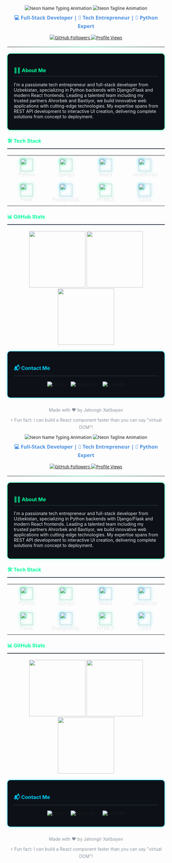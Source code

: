 <div align="center" style="font-family: 'Segoe UI', Tahoma, Geneva, Verdana, sans-serif;">

  <!-- Header Section with Neon Effect -->
  <img src="https://readme-typing-svg.herokuapp.com?font=Fira+Code&weight=600&size=32&duration=3000&pause=1000&color=00FF9D&bgcolor=0D1117&center=true&vCenter=true&width=500&lines=Jahongir+Xaitbayev" alt="Neon Name Typing Animation">
  
  <!-- Neon Tagline -->
  <img src="https://readme-typing-svg.herokuapp.com?font=Fira+Code&weight=600&size=24&duration=3000&pause=1000&color=00D1FF&bgcolor=0D1117&center=true&vCenter=true&width=600&lines=Startup+Founder+in+Uzbekistan" alt="Neon Tagline Animation">
  
  <h3 style="color: #4A90E2; margin-top: 10px;">💻 Full-Stack Developer | 🚀 Tech Entrepreneur | 🐍 Python Expert</h3>
  
  <!-- Badges -->
  <p>
    <a href="https://github.com/Jahongircoder456?tab=followers">
      <img src="https://img.shields.io/github/followers/Jahongircoder456?style=for-the-badge&label=Followers&color=00FF9D&labelColor=0D1117" alt="GitHub Followers">
    </a>
    <a href="https://github.com/Jahongircoder456">
      <img src="https://komarev.com/ghpvc/?username=Jahongircoder456&style=for-the-badge&label=Profile+Views&color=00D1FF&labelColor=0D1117" alt="Profile Views">
    </a>
  </p>
  
  <!-- Divider -->
  <hr style="border: 0; height: 1px; background-image: linear-gradient(to right, rgba(0,255,157,0), rgba(0,255,157,0.75), rgba(0,255,157,0)); margin: 20px 0;">
</div>

<!-- About Section with Neon Border -->
<div style="background-color: #0D1117; padding: 20px; border-radius: 10px; margin: 20px 0; border: 1px solid #00FF9D; box-shadow: 0 0 10px rgba(0,255,157,0.3);">
  <h3 style="color: #00FF9D; border-bottom: 2px solid #1F2937; padding-bottom: 8px;">👨‍💻 About Me</h3>
  <p style="color: #E5E7EB;">
    I'm a passionate tech entrepreneur and full-stack developer from Uzbekistan, specializing in Python backends with Django/Flask and modern React frontends. 
    Leading a talented team including my trusted partners Ahrorbek and Baxtiyor, we build innovative web applications with cutting-edge technologies.
    My expertise spans from REST API development to interactive UI creation, delivering complete solutions from concept to deployment.
  </p>
</div>

<!-- Tech Stack Section with React Added -->
<div>
  <h3 style="color: #00FF9D; border-bottom: 2px solid #1F2937; padding-bottom: 8px;">🛠️ Tech Stack</h3>
  
  <div align="center" style="margin: 20px 0;">
    <table>
      <tr>
        <td align="center" width="110" style="padding: 10px;">
          <img src="https://cdn.jsdelivr.net/gh/devicons/devicon/icons/python/python-original.svg" width="40" style="filter: drop-shadow(0 0 5px #00FF9D);"/>
          <br><span style="color: #E5E7EB;">Python</span>
        </td>
        <td align="center" width="110" style="padding: 10px;">
          <img src="https://cdn.jsdelivr.net/gh/devicons/devicon/icons/django/django-plain.svg" width="40" style="filter: drop-shadow(0 0 5px #00FF9D);"/>
          <br><span style="color: #E5E7EB;">Django</span>
        </td>
        <td align="center" width="110" style="padding: 10px;">
          <img src="https://cdn.jsdelivr.net/gh/devicons/devicon/icons/react/react-original.svg" width="40" style="filter: drop-shadow(0 0 5px #00D1FF);"/>
          <br><span style="color: #E5E7EB;">React</span>
        </td>
        <td align="center" width="110" style="padding: 10px;">
          <img src="https://cdn.jsdelivr.net/gh/devicons/devicon/icons/javascript/javascript-original.svg" width="40" style="filter: drop-shadow(0 0 5px #00D1FF);"/>
          <br><span style="color: #E5E7EB;">JavaScript</span>
        </td>
      </tr>
      <tr>
        <td align="center" width="110" style="padding: 10px;">
          <img src="https://cdn.jsdelivr.net/gh/devicons/devicon/icons/flask/flask-original.svg" width="40" style="filter: drop-shadow(0 0 5px #00FF9D);"/>
          <br><span style="color: #E5E7EB;">Flask</span>
        </td>
        <td align="center" width="110" style="padding: 10px;">
          <img src="https://cdn.jsdelivr.net/gh/devicons/devicon/icons/postgresql/postgresql-original.svg" width="40" style="filter: drop-shadow(0 0 5px #00D1FF);"/>
          <br><span style="color: #E5E7EB;">PostgreSQL</span>
        </td>
        <td align="center" width="110" style="padding: 10px;">
          <img src="https://cdn.jsdelivr.net/gh/devicons/devicon/icons/html5/html5-original.svg" width="40" style="filter: drop-shadow(0 0 5px #00FF9D);"/>
          <br><span style="color: #E5E7EB;">HTML5</span>
        </td>
        <td align="center" width="110" style="padding: 10px;">
          <img src="https://cdn.jsdelivr.net/gh/devicons/devicon/icons/css3/css3-original.svg" width="40" style="filter: drop-shadow(0 0 5px #00D1FF);"/>
          <br><span style="color: #E5E7EB;">CSS3</span>
        </td>
      </tr>
    </table>
  </div>
</div>

<!-- Stats Section -->
<div>
  <h3 style="color: #00FF9D; border-bottom: 2px solid #1F2937; padding-bottom: 8px;">📊 GitHub Stats</h3>
  
  <div align="center" style="margin-top: 20px;">
    <img height="180em" src="https://github-readme-stats.vercel.app/api?username=Jahongircoder456&show_icons=true&theme=dark&include_all_commits=true&count_private=true&hide_border=true&bg_color=0D1117&title_color=00FF9D&icon_color=00D1FF&text_color=E5E7EB"/>
    <img height="180em" src="https://github-readme-stats.vercel.app/api/top-langs/?username=Jahongircoder456&layout=compact&theme=dark&hide_border=true&langs_count=8&bg_color=0D1117&title_color=00FF9D&text_color=E5E7EB"/>
    <img height="180em" src="https://github-readme-streak-stats.herokuapp.com/?user=Jahongircoder456&theme=dark&hide_border=true&background=0D1117&stroke=00FF9D&ring=00D1FF&fire=00D1FF&currStreakNum=E5E7EB&sideNums=E5E7EB&currStreakLabel=E5E7EB&sideLabels=E5E7EB&dates=8B949E"/>
  </div>
</div>

<!-- Contact Section -->
<div style="background-color: #0D1117; padding: 20px; border-radius: 10px; margin: 20px 0; border: 1px solid #00D1FF; box-shadow: 0 0 10px rgba(0,209,255,0.3);">
  <h3 style="color: #00D1FF; border-bottom: 2px solid #1F2937; padding-bottom: 8px;">📬 Contact Me</h3>
  
  <p align="center">
    <a href="mailto:jahongiritdasturchi@gmail.com" style="text-decoration: none; margin: 0 10px;">
      <img src="https://img.shields.io/badge/Gmail-EA4335?style=for-the-badge&logo=gmail&logoColor=white&labelColor=0D1117" alt="Email">
    </a>
    <a href="https://t.me/profitlifeme" style="text-decoration: none; margin: 0 10px;">
      <img src="https://img.shields.io/badge/Telegram-26A5E4?style=for-the-badge&logo=telegram&logoColor=white&labelColor=0D1117" alt="Telegram">
    </a>
    <a href="https://linkedin.com/in/yourprofile" style="text-decoration: none; margin: 0 10px;">
      <img src="https://img.shields.io/badge/LinkedIn-0A66C2?style=for-the-badge&logo=linkedin&logoColor=white&labelColor=0D1117" alt="LinkedIn">
    </a>
  </p>
</div>

<!-- Footer -->
<div align="center" style="margin-top: 30px; color: #8B949E; font-size: 14px;">
  <p>Made with ❤️ by Jahongir Xaitbayev</p>
  <p>⚡ Fun fact: I can build a React component faster than you can say "virtual DOM"!</p>
</div><div align="center" style="font-family: 'Segoe UI', Tahoma, Geneva, Verdana, sans-serif;">

  <!-- Header Section with Neon Effect -->
  <img src="https://readme-typing-svg.herokuapp.com?font=Fira+Code&weight=600&size=32&duration=3000&pause=1000&color=00FF9D&bgcolor=0D1117&center=true&vCenter=true&width=500&lines=Jahongir+Xaitbayev" alt="Neon Name Typing Animation">
  
  <!-- Neon Tagline -->
  <img src="https://readme-typing-svg.herokuapp.com?font=Fira+Code&weight=600&size=24&duration=3000&pause=1000&color=00D1FF&bgcolor=0D1117&center=true&vCenter=true&width=600&lines=Startup+Founder+in+Uzbekistan" alt="Neon Tagline Animation">
  
  <h3 style="color: #4A90E2; margin-top: 10px;">💻 Full-Stack Developer | 🚀 Tech Entrepreneur | 🐍 Python Expert</h3>
  
  <!-- Badges -->
  <p>
    <a href="https://github.com/Jahongircoder456?tab=followers">
      <img src="https://img.shields.io/github/followers/Jahongircoder456?style=for-the-badge&label=Followers&color=00FF9D&labelColor=0D1117" alt="GitHub Followers">
    </a>
    <a href="https://github.com/Jahongircoder456">
      <img src="https://komarev.com/ghpvc/?username=Jahongircoder456&style=for-the-badge&label=Profile+Views&color=00D1FF&labelColor=0D1117" alt="Profile Views">
    </a>
  </p>
  
  <!-- Divider -->
  <hr style="border: 0; height: 1px; background-image: linear-gradient(to right, rgba(0,255,157,0), rgba(0,255,157,0.75), rgba(0,255,157,0)); margin: 20px 0;">
</div>

<!-- About Section with Neon Border -->
<div style="background-color: #0D1117; padding: 20px; border-radius: 10px; margin: 20px 0; border: 1px solid #00FF9D; box-shadow: 0 0 10px rgba(0,255,157,0.3);">
  <h3 style="color: #00FF9D; border-bottom: 2px solid #1F2937; padding-bottom: 8px;">👨‍💻 About Me</h3>
  <p style="color: #E5E7EB;">
    I'm a passionate tech entrepreneur and full-stack developer from Uzbekistan, specializing in Python backends with Django/Flask and modern React frontends. 
    Leading a talented team including my trusted partners Ahrorbek and Baxtiyor, we build innovative web applications with cutting-edge technologies.
    My expertise spans from REST API development to interactive UI creation, delivering complete solutions from concept to deployment.
  </p>
</div>

<!-- Tech Stack Section with React Added -->
<div>
  <h3 style="color: #00FF9D; border-bottom: 2px solid #1F2937; padding-bottom: 8px;">🛠️ Tech Stack</h3>
  
  <div align="center" style="margin: 20px 0;">
    <table>
      <tr>
        <td align="center" width="110" style="padding: 10px;">
          <img src="https://cdn.jsdelivr.net/gh/devicons/devicon/icons/python/python-original.svg" width="40" style="filter: drop-shadow(0 0 5px #00FF9D);"/>
          <br><span style="color: #E5E7EB;">Python</span>
        </td>
        <td align="center" width="110" style="padding: 10px;">
          <img src="https://cdn.jsdelivr.net/gh/devicons/devicon/icons/django/django-plain.svg" width="40" style="filter: drop-shadow(0 0 5px #00FF9D);"/>
          <br><span style="color: #E5E7EB;">Django</span>
        </td>
        <td align="center" width="110" style="padding: 10px;">
          <img src="https://cdn.jsdelivr.net/gh/devicons/devicon/icons/react/react-original.svg" width="40" style="filter: drop-shadow(0 0 5px #00D1FF);"/>
          <br><span style="color: #E5E7EB;">React</span>
        </td>
        <td align="center" width="110" style="padding: 10px;">
          <img src="https://cdn.jsdelivr.net/gh/devicons/devicon/icons/javascript/javascript-original.svg" width="40" style="filter: drop-shadow(0 0 5px #00D1FF);"/>
          <br><span style="color: #E5E7EB;">JavaScript</span>
        </td>
      </tr>
      <tr>
        <td align="center" width="110" style="padding: 10px;">
          <img src="https://cdn.jsdelivr.net/gh/devicons/devicon/icons/flask/flask-original.svg" width="40" style="filter: drop-shadow(0 0 5px #00FF9D);"/>
          <br><span style="color: #E5E7EB;">Flask</span>
        </td>
        <td align="center" width="110" style="padding: 10px;">
          <img src="https://cdn.jsdelivr.net/gh/devicons/devicon/icons/postgresql/postgresql-original.svg" width="40" style="filter: drop-shadow(0 0 5px #00D1FF);"/>
          <br><span style="color: #E5E7EB;">PostgreSQL</span>
        </td>
        <td align="center" width="110" style="padding: 10px;">
          <img src="https://cdn.jsdelivr.net/gh/devicons/devicon/icons/html5/html5-original.svg" width="40" style="filter: drop-shadow(0 0 5px #00FF9D);"/>
          <br><span style="color: #E5E7EB;">HTML5</span>
        </td>
        <td align="center" width="110" style="padding: 10px;">
          <img src="https://cdn.jsdelivr.net/gh/devicons/devicon/icons/css3/css3-original.svg" width="40" style="filter: drop-shadow(0 0 5px #00D1FF);"/>
          <br><span style="color: #E5E7EB;">CSS3</span>
        </td>
      </tr>
    </table>
  </div>
</div>

<!-- Stats Section -->
<div>
  <h3 style="color: #00FF9D; border-bottom: 2px solid #1F2937; padding-bottom: 8px;">📊 GitHub Stats</h3>
  
  <div align="center" style="margin-top: 20px;">
    <img height="180em" src="https://github-readme-stats.vercel.app/api?username=Jahongircoder456&show_icons=true&theme=dark&include_all_commits=true&count_private=true&hide_border=true&bg_color=0D1117&title_color=00FF9D&icon_color=00D1FF&text_color=E5E7EB"/>
    <img height="180em" src="https://github-readme-stats.vercel.app/api/top-langs/?username=Jahongircoder456&layout=compact&theme=dark&hide_border=true&langs_count=8&bg_color=0D1117&title_color=00FF9D&text_color=E5E7EB"/>
    <img height="180em" src="https://github-readme-streak-stats.herokuapp.com/?user=Jahongircoder456&theme=dark&hide_border=true&background=0D1117&stroke=00FF9D&ring=00D1FF&fire=00D1FF&currStreakNum=E5E7EB&sideNums=E5E7EB&currStreakLabel=E5E7EB&sideLabels=E5E7EB&dates=8B949E"/>
  </div>
</div>

<!-- Contact Section -->
<div style="background-color: #0D1117; padding: 20px; border-radius: 10px; margin: 20px 0; border: 1px solid #00D1FF; box-shadow: 0 0 10px rgba(0,209,255,0.3);">
  <h3 style="color: #00D1FF; border-bottom: 2px solid #1F2937; padding-bottom: 8px;">📬 Contact Me</h3>
  
  <p align="center">
    <a href="mailto:jahongiritdasturchi@gmail.com" style="text-decoration: none; margin: 0 10px;">
      <img src="https://img.shields.io/badge/Gmail-EA4335?style=for-the-badge&logo=gmail&logoColor=white&labelColor=0D1117" alt="Email">
    </a>
    <a href="https://t.me/profitlifeme" style="text-decoration: none; margin: 0 10px;">
      <img src="https://img.shields.io/badge/Telegram-26A5E4?style=for-the-badge&logo=telegram&logoColor=white&labelColor=0D1117" alt="Telegram">
    </a>
    <a href="https://linkedin.com/in/yourprofile" style="text-decoration: none; margin: 0 10px;">
      <img src="https://img.shields.io/badge/LinkedIn-0A66C2?style=for-the-badge&logo=linkedin&logoColor=white&labelColor=0D1117" alt="LinkedIn">
    </a>
  </p>
</div>

<!-- Footer -->
<div align="center" style="margin-top: 30px; color: #8B949E; font-size: 14px;">
  <p>Made with ❤️ by Jahongir Xaitbayev</p>
  <p>⚡ Fun fact: I can build a React component faster than you can say "virtual DOM"!</p>
</div>
